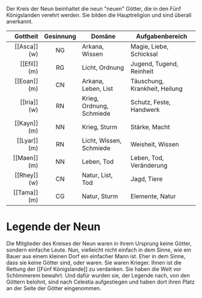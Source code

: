 Der Kreis der Neun beinhaltet die neun "neuen" Götter, die in den Fünf Königslanden verehrt werden. Sie bilden die Hauptreligion und sind überall anerkannt.

|     Gottheit | Gesinnung | Domäne                   | Aufgabenbereich               |
| -----------: | :-------: | ------------------------ | ----------------------------- |
| [[Asca]] (w) |    NG     | Arkana, Wissen           | Magie, Liebe, Schicksal       |
| [[Efil]] (m) |    RG     | Licht, Ordnung           | Jugend, Tugend, Reinheit      |
| [[Eoan]] (m) |    CN     | Arkana, Leben, List      | Täuschung, Krankheit, Heilung |
| [[Iria]] (w) |    RN     | Krieg, Ordnung, Schmiede | Schutz, Feste, Handwerk       |
| [[Kayn]] (m) |    NN     | Krieg, Sturm             | Stärke, Macht                 |
| [[Lyar]] (m) |    RN     | Licht, Wissen, Schmiede  | Weisheit, Wissen              |
| [[Maen]] (m) |    NN     | Leben, Tod               | Leben, Tod, Veränderung       |
| [[Rhey]] (w) |    CN     | Natur, List, Tod         | Jagd, Tiere                   |
| [[Tama]] (m) |    CG     | Natur, Sturm             | Elemente, Natur               |

# Legende der Neun
Die Mitglieder des Kreises der Neun waren in ihrem Ursprung keine Götter, sondern einfache Leute. Nun, vielleicht nicht einfach in dem Sinne, wie ein Bauer aus einem kleinen Dorf ein einfacher Mann ist. Eher in dem Sinne, dass sie keine Götter sind, oder waren. Sie waren Krieger. Ihnen ist die Rettung der [[Fünf Königslande]] zu verdanken. Sie haben die Welt vor Schlimmerem bewahrt. Und dafür wurden sie, der Legende nach, von den Göttern belohnt, sind nach Celestia aufgestiegen und haben dort ihren Platz an der Seite der Götter eingenommen.